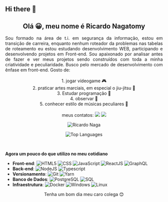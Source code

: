 ## Hi there 👋

<!-- Description -->
## <div align="center">Olá 😀, meu nome é **Ricardo Nagatomy**</div>
<div align="justify">
Sou formado na área de t.i. em segurança da informação, estou em transição de carreira, enquanto nenhum roteador da problemas nas tabelas de roteamento eu estou estudando desenvolvimento WEB, participando e desenvolvendo projetos em Front-end. Sou apaixonado por analisar antes de fazer e ver meus projetos sendo construídos com toda a minha criatividade e peculiaridade. Busco pelo mercado de desenvolvimento com ênfase em front-end.
Gosto de:
</div>
<br>
<div align="center">1. jogar vídeogame 🎮</div>
<div align="center">2. praticar artes marciais, em especial o jiu-jitsu 🥋</div>
<div align="center">3. Estudar programação 💾</div>
<div align="center">4. observar 👀</div>
<div align="center">5. conhecer estilo de músicas peculiares 🎵</div>
<br>
 <!-- Contacts -->
 <div align="center">
meus contatos:
<a href="https://www.linkedin.com/in/ricardo-nagatomy" target="_blank"><img src="https://img.shields.io/badge/-LinkedIn-%230077B5?style=for-the-badge&logo=linkedin&logoColor=white"></a>
<a href="https://app.rocketseat.com.br/me/ricardo-nagatomy" target="_blank"><img src="https://img.shields.io/badge/-Rocketseat-000?style=for-the-badge&logo=rocketseat&logoColor=black"></a>



<!-- GitHub Stats -->
![Ricardo Naga](https://github-readme-stats.vercel.app/api?username=Ricnaga&theme=chartreuse-dark&show_icons=true)


![Top Languages](https://github-readme-stats.vercel.app/api/top-langs/?username=Ricnaga&theme=dark&layout=compact&card_width=445)
</div>

<!-- Skills -->
<br>

**Agora um pouco do que utilizo no meu cotidiano**
- **Front-end**: ![HTML5](https://img.shields.io/badge/-HTML5-333333?style=flat&logo=HTML5) ![CSS](https://img.shields.io/badge/-CSS-333333?style=flat&logo=CSS3&logoColor=1572B6) ![JavaScript](https://img.shields.io/badge/-JavaScript-333333?style=flat&logo=javascript) ![ReactJS](https://img.shields.io/badge/-React-333333?style=flat&logo=react) ![GraphQL](https://img.shields.io/badge/-graphql-333333?style=flat&logo=graphql)
- **Back-end**: ![NodeJS](https://img.shields.io/badge/-Node.JS-333333?style=flat&logo=node.js) ![Typescript](https://img.shields.io/badge/-Typescript-333333?style=flat&logo=typescript)  
- **Versionamento**: ![Git](https://img.shields.io/badge/-Git-333333?style=flat&logo=git) ![Yarn](https://img.shields.io/badge/-Yarn-333333?style=flat&logo=yarn&logoColor=007ACC)
- **Banco de Dados**: ![PostgreSQL](https://img.shields.io/badge/-PostgreSQL-333333?style=flat&logo=postgresql) ![SQL](https://img.shields.io/badge/-SQL-333333?style=flat&logo=sql)
- **Infraestrutura**: ![Docker](https://img.shields.io/badge/-Docker-333333?style=flat&logo=docker) ![Windows](https://img.shields.io/badge/-Windows-333333?style=flat&logo=windows) ![Linux](https://img.shields.io/badge/-Linux-333333?style=flat&logo=Linux) 

<div align="center"> Tenha um bom dia meu caro colega 😊 </div>

